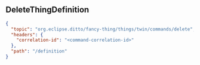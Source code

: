 ## DeleteThingDefinition

```json
{
  "topic": "org.eclipse.ditto/fancy-thing/things/twin/commands/delete",
  "headers": {
    "correlation-id": "<command-correlation-id>"
  },
  "path": "/definition"
}
```